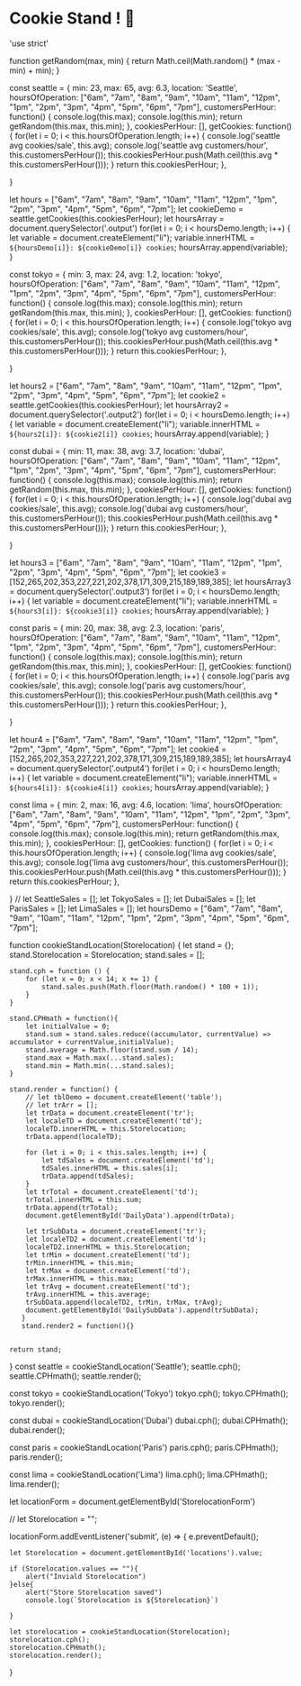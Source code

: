 # Cookie Stand ! 🍪

'use strict'

function getRandom(max, min) {
    return Math.ceil(Math.random() * (max - min) + min);
}

const seattle = {
    min: 23,
    max: 65,
    avg: 6.3,
    location: 'Seattle',
    hoursOfOperation: ["6am", "7am", "8am", "9am", "10am", "11am", "12pm", "1pm", "2pm", "3pm", "4pm", "5pm", "6pm", "7pm"],
    customersPerHour: function() {
        console.log(this.max);
        console.log(this.min);
        return getRandom(this.max, this.min);
    },
    cookiesPerHour: [],
    getCookies: function() {
        for(let i = 0; i < this.hoursOfOperation.length; i++) {
            console.log('seattle avg cookies/sale', this.avg);
            console.log('seattle avg customers/hour', this.customersPerHour());
            this.cookiesPerHour.push(Math.ceil(this.avg * this.customersPerHour()));
        }
        return this.cookiesPerHour;
    },

}

let hours = ["6am", "7am", "8am", "9am", "10am", "11am", "12pm", "1pm", "2pm", "3pm", "4pm", "5pm", "6pm", "7pm"];
let cookieDemo = seattle.getCookies(this.cookiesPerHour);
let hoursArray = document.querySelector('.output')
for(let i = 0; i < hoursDemo.length; i++) {
    let variable = document.createElement("li");
    variable.innerHTML = `${hoursDemo[i]}: ${cookieDemo[i]} cookies`;
    hoursArray.append(variable);
}

const tokyo = {
    min: 3,
    max: 24,
    avg: 1.2,
    location: 'tokyo',
    hoursOfOperation: ["6am", "7am", "8am", "9am", "10am", "11am", "12pm", "1pm", "2pm", "3pm", "4pm", "5pm", "6pm", "7pm"],
    customersPerHour: function() {
        console.log(this.max);
        console.log(this.min);
        return getRandom(this.max, this.min);
    },
    cookiesPerHour: [],
    getCookies: function() {
        for(let i = 0; i < this.hoursOfOperation.length; i++) {
            console.log('tokyo avg cookies/sale', this.avg);
            console.log('tokyo avg customers/hour', this.customersPerHour());
            this.cookiesPerHour.push(Math.ceil(this.avg * this.customersPerHour()));
        }
        return this.cookiesPerHour;
    },

}

let hours2 = ["6am", "7am", "8am", "9am", "10am", "11am", "12pm", "1pm", "2pm", "3pm", "4pm", "5pm", "6pm", "7pm"];
let cookie2 = seattle.getCookies(this.cookiesPerHour);
let hoursArray2 = document.querySelector('.output2')
for(let i = 0; i < hoursDemo.length; i++) {
    let variable = document.createElement("li");
    variable.innerHTML = `${hours2[i]}: ${cookie2[i]} cookies`;
    hoursArray.append(variable);
}

const dubai = {
    min: 11,
    max: 38,
    avg: 3.7,
    location: 'dubai',
    hoursOfOperation: ["6am", "7am", "8am", "9am", "10am", "11am", "12pm", "1pm", "2pm", "3pm", "4pm", "5pm", "6pm", "7pm"],
    customersPerHour: function() {
        console.log(this.max);
        console.log(this.min);
        return getRandom(this.max, this.min);
    },
    cookiesPerHour: [],
    getCookies: function() {
        for(let i = 0; i < this.hoursOfOperation.length; i++) {
            console.log('dubai avg cookies/sale', this.avg);
            console.log('dubai avg customers/hour', this.customersPerHour());
            this.cookiesPerHour.push(Math.ceil(this.avg * this.customersPerHour()));
        }
        return this.cookiesPerHour;
    },

}

let hours3 = ["6am", "7am", "8am", "9am", "10am", "11am", "12pm", "1pm", "2pm", "3pm", "4pm", "5pm", "6pm", "7pm"];
let cookie3 = [152,265,202,353,227,221,202,378,171,309,215,189,189,385];
let hoursArray3 = document.querySelector('.output3')
for(let i = 0; i < hoursDemo.length; i++) {
    let variable = document.createElement("li");
    variable.innerHTML = `${hours3[i]}: ${cookie3[i]} cookies`;
    hoursArray.append(variable);
}

const paris = {
    min: 20,
    max: 38,
    avg: 2.3,
    location: 'paris',
    hoursOfOperation: ["6am", "7am", "8am", "9am", "10am", "11am", "12pm", "1pm", "2pm", "3pm", "4pm", "5pm", "6pm", "7pm"],
    customersPerHour: function() {
        console.log(this.max);
        console.log(this.min);
        return getRandom(this.max, this.min);
    },
    cookiesPerHour: [],
    getCookies: function() {
        for(let i = 0; i < this.hoursOfOperation.length; i++) {
            console.log('paris avg cookies/sale', this.avg);
            console.log('paris avg customers/hour', this.customersPerHour());
            this.cookiesPerHour.push(Math.ceil(this.avg * this.customersPerHour()));
        }
        return this.cookiesPerHour;
    },

}

let hour4 = ["6am", "7am", "8am", "9am", "10am", "11am", "12pm", "1pm", "2pm", "3pm", "4pm", "5pm", "6pm", "7pm"];
let cookie4 = [152,265,202,353,227,221,202,378,171,309,215,189,189,385];
let hoursArray4 = document.querySelector('.output4')
for(let i = 0; i < hoursDemo.length; i++) {
    let variable = document.createElement("li");
    variable.innerHTML = `${hours4[i]}: ${cookie4[i]} cookies`;
    hoursArray.append(variable);
}

const lima = {
    min: 2,
    max: 16,
    avg: 4.6,
    location: 'lima',
    hoursOfOperation: ["6am", "7am", "8am", "9am", "10am", "11am", "12pm", "1pm", "2pm", "3pm", "4pm", "5pm", "6pm", "7pm"],
    customersPerHour: function() {
        console.log(this.max);
        console.log(this.min);
        return getRandom(this.max, this.min);
    },
    cookiesPerHour: [],
    getCookies: function() {
        for(let i = 0; i < this.hoursOfOperation.length; i++) {
            console.log('lima avg cookies/sale', this.avg);
            console.log('lima avg customers/hour', this.customersPerHour());
            this.cookiesPerHour.push(Math.ceil(this.avg * this.customersPerHour()));
        }
        return this.cookiesPerHour;
    },

}
// let SeattleSales = [];
let TokyoSales = [];
let DubaiSales = [];
let ParisSales = [];
let LimaSales = [];
let hoursDemo = ["6am", "7am", "8am", "9am", "10am", "11am", "12pm", "1pm", "2pm", "3pm", "4pm", "5pm", "6pm", "7pm"];

function cookieStandLocation(Storelocation) {
    let stand = {};
    stand.Storelocation = Storelocation;
    stand.sales = [];

    

    stand.cph = function () {
        for (let x = 0; x < 14; x += 1) {
            stand.sales.push(Math.floor(Math.random() * 100 + 1));
        }
    }

    stand.CPHmath = function(){
        let initialValue = 0;
        stand.sum = stand.sales.reduce((accumulator, currentValue) => accumulator + currentValue,initialValue);
        stand.average = Math.floor(stand.sum / 14);
        stand.max = Math.max(...stand.sales);
        stand.min = Math.min(...stand.sales);
    }

    stand.render = function() {
        // let tblDemo = document.createElement('table');
        // let trArr = [];
        let trData = document.createElement('tr'); 
        let localeTD = document.createElement('td');
        localeTD.innerHTML = this.Storelocation;
        trData.append(localeTD);
    
        for (let i = 0; i < this.sales.length; i++) {
            let tdSales = document.createElement('td');
            tdSales.innerHTML = this.sales[i];
            trData.append(tdSales);
        }
        let trTotal = document.createElement('td');
        trTotal.innerHTML = this.sum;
        trData.append(trTotal);
        document.getElementById('DailyData').append(trData);

        let trSubData = document.createElement('tr');
        let localeTD2 = document.createElement('td');
        localeTD2.innerHTML = this.Storelocation;
        let trMin = document.createElement('td');
        trMin.innerHTML = this.min;
        let trMax = document.createElement('td');
        trMax.innerHTML = this.max;
        let trAvg = document.createElement('td');
        trAvg.innerHTML = this.average;
        trSubData.append(localeTD2, trMin, trMax, trAvg);
        document.getElementById('DailySubData').append(trSubData);
       }
       stand.render2 = function(){}


    return stand;
}
const seattle = cookieStandLocation('Seattle');
seattle.cph();
seattle.CPHmath();
seattle.render();

const tokyo = cookieStandLocation('Tokyo')
tokyo.cph();
tokyo.CPHmath();
tokyo.render();

const dubai = cookieStandLocation('Dubai')
dubai.cph();
dubai.CPHmath();
dubai.render();

const paris = cookieStandLocation('Paris')
paris.cph();
paris.CPHmath();
paris.render();

const lima = cookieStandLocation('Lima')
lima.cph();
lima.CPHmath();
lima.render();

let locationForm = document.getElementById('StorelocationForm')

// let Storelocation = "";

locationForm.addEventListener('submit', (e) => {
    e.preventDefault();

    let Storelocation = document.getElementById('locations').value;

    if (Storelocation.values == ""){
        alert("Inviald Storelocation")
    }else{
        alert("Store Storelocation saved")
        console.log(`Storelocation is ${Storelocation}`)

    }

    let storelocation = cookieStandLocation(Storelocation);
    storelocation.cph();
    storelocation.CPHmath();
    storelocation.render();
}